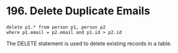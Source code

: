 # 196. Delete Duplicate Emails
####
```
delete p1.* from person p1, person p2
where p1.email = p2.email and p1.id > p2.id
```
The DELETE statement is used to delete existing records in a table.  

